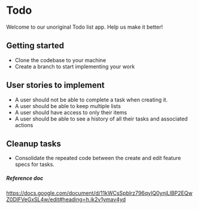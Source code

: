 Todo
================

Welcome to our unoriginal Todo list app. Help us make it better!

Getting started
----------------
- Clone the codebase to your machine
- Create a branch to start implementing your work

User stories to implement
----------------
- A user should not be able to complete a task when creating it.
- A user should be able to keep multiple lists
- A user should have access to only their items
- A user should be able to see a history of all their tasks and associated actions

Cleanup tasks
----------------
- Consolidate the repeated code between the create and edit feature specs for tasks.

##### Reference doc
https://docs.google.com/document/d/11kWCsSpblrz796qyIQ0ynjLlBP2EQwZ0DlFVeGxSL4w/edit#heading=h.ik2v1ymav4yd
